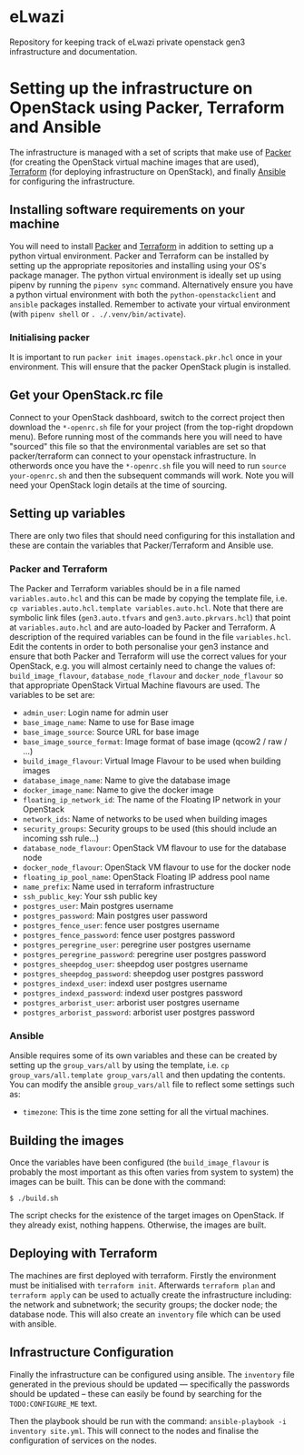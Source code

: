 # eLwazi
Repository for keeping track of eLwazi private openstack gen3 infrastructure and
documentation.

# Setting up the infrastructure on OpenStack using Packer, Terraform and Ansible
The infrastructure is managed with a set of scripts that make use of
[Packer](https://www.packer.io/) (for creating the OpenStack virtual machine images
that are used), [Terraform](https://www.terraform.io/) (for deploying  infrastructure
on OpenStack), and finally [Ansible](https://www.ansible.com/) for configuring the
infrastructure.

## Installing software requirements on your machine
You will need to install [Packer](https://learn.hashicorp.com/tutorials/packer/get-started-install-cli)
and [Terraform](https://learn.hashicorp.com/tutorials/terraform/install-cli) in
addition to setting up a python virtual environment. Packer and Terraform can be
installed by setting up the appropriate repositories and installing using your OS's
package manager. The python virtual environment is ideally set up using pipenv by
running the `pipenv sync` command. Alternatively ensure you have a python virtual
environment with both the `python-openstackclient` and `ansible` packages installed.
Remember to activate your virtual environment (with `pipenv shell` or `. ./.venv/bin/activate`).

### Initialising packer
It is important to run `packer init images.openstack.pkr.hcl` once in your environment. This
will ensure that the packer OpenStack plugin is installed.

## Get your OpenStack.rc file
Connect to your OpenStack dashboard, switch to the correct project then download the
`*-openrc.sh` file for your project (from the top-right dropdown menu). Before running most
of the commands here you will need to have "sourced" this file so that the environmental
variables are set so that packer/terraform can connect to your openstack infrastructure.
In otherwords once you have the `*-openrc.sh` file you will need to run
`source your-openrc.sh` and then the subsequent commands will work. Note you will need
your OpenStack login details at the time of sourcing.

## Setting up variables
There are only two files that should need configuring for this installation and these are
contain the variables that Packer/Terraform and Ansible use.

### Packer and Terraform
The Packer and Terraform variables should be in a file named `variables.auto.hcl` and this
can be made by copying the template file, i.e. `cp variables.auto.hcl.template variables.auto.hcl`.
Note that there are symbolic link files (`gen3.auto.tfvars` and
`gen3.auto.pkrvars.hcl`) that point at `variables.auto.hcl` and are auto-loaded by Packer
and Terraform. A description of the required variables can be found in the file `variables.hcl`.
Edit the contents in order to both personalise your gen3 instance and ensure that both
Packer and Terraform will use the correct values for your OpenStack, e.g. you will almost
certainly need to change the values of: `build_image_flavour`, `database_node_flavour` and
`docker_node_flavour` so that appropriate OpenStack Virtual Machine flavours are used.
The variables to be set are:
* `admin_user`: Login name for admin user
* `base_image_name`: Name to use for Base image
* `base_image_source`: Source URL for base image
* `base_image_source_format`: Image format of base image (qcow2 / raw / …)
* `build_image_flavour`: Virtual Image Flavour to be used when building images
* `database_image_name`: Name to give the database image
* `docker_image_name`: Name to give the docker image
* `floating_ip_network_id`: The name of the Floating IP network in your OpenStack
* `network_ids`: Name of networks to be used when building images
* `security_groups`: Security groups to be used (this should include an incoming ssh rule…)
* `database_node_flavour`: OpenStack VM flavour to use for the database node
* `docker_node_flavour`: OpenStack VM flavour to use for the docker node
* `floating_ip_pool_name`: OpenStack Floating IP address pool name
* `name_prefix`: Name used in terraform infrastructure
* `ssh_public_key`: Your ssh public key
* `postgres_user`: Main postgres username
* `postgres_password`: Main postgres user password
* `postgres_fence_user`: fence user postgres username
* `postgres_fence_password`: fence user postgres password
* `postgres_peregrine_user`: peregrine user postgres username
* `postgres_peregrine_password`: peregrine user postgres password
* `postgres_sheepdog_user`: sheepdog user postgres username
* `postgres_sheepdog_password`: sheepdog user postgres password
* `postgres_indexd_user`: indexd user postgres username
* `postgres_indexd_password`: indexd user postgres password
* `postgres_arborist_user`: arborist user postgres username
* `postgres_arborist_password`: arborist user postgres password



### Ansible
Ansible requires some of its own variables and these can be created by setting up the
`group_vars/all` by using the template, i.e. `cp group_vars/all.template group_vars/all`
and then updating the contents.
You can modify the ansible `group_vars/all` file to reflect some settings such as:
* `timezone`: This is the time zone setting for all the virtual machines.

## Building the images
Once the variables have been configured (the `build_image_flavour` is probably the most
important as this often varies from system to system) the images can be built. This
can be done with the command:
```shell
$ ./build.sh
```
The script checks for the existence of the target images on OpenStack. If they already
exist, nothing happens. Otherwise, the images are built.

## Deploying with Terraform
The machines are first deployed with terraform. Firstly the environment must be
initialised with `terraform init`. Afterwards `terraform plan` and `terraform apply`
can be used to actually create the infrastructure including: the network and subnetwork;
the security groups; the docker node; the database node. This will also create an
`inventory` file which can be used with ansible.

## Infrastructure Configuration
Finally the infrastructure can be configured using ansible. The `inventory` file generated
in the previous should be updated — specifically the passwords should be updated – these can
easily be found by searching for the `TODO:CONFIGURE_ME` text.

Then the playbook should be run with the command: `ansible-playbook -i inventory site.yml`.
This will connect to the nodes and finalise the configuration of services on the nodes.


